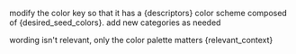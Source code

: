 modify the color key so that it has a {descriptors} color scheme composed of {desired_seed_colors}. add new categories as needed 

wording isn't relevant, only the color palette matters {relevant_context}